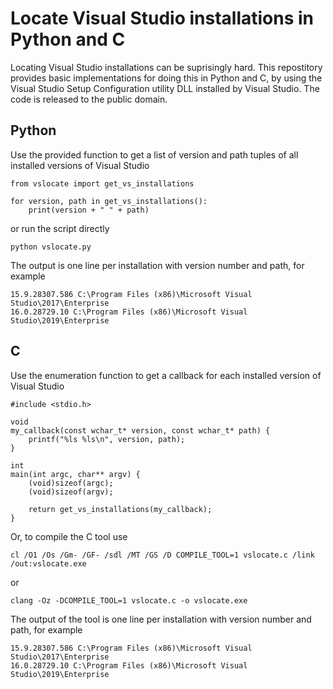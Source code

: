 # Locate Visual Studio installations in Python and C

Locating Visual Studio installations can be suprisingly hard. This repostitory provides basic implementations for doing this in Python and C, by using the Visual Studio Setup Configuration utility DLL installed by Visual Studio. The code is released to the public domain.

## Python

Use the provided function to get a list of version and path tuples of all installed versions of Visual Studio

```
from vslocate import get_vs_installations

for version, path in get_vs_installations():
	print(version + " " + path)
```

or run the script directly

```
python vslocate.py
```

The output is one line per installation with version number and path, for example

```
15.9.28307.586 C:\Program Files (x86)\Microsoft Visual Studio\2017\Enterprise
16.0.28729.10 C:\Program Files (x86)\Microsoft Visual Studio\2019\Enterprise
```

## C

Use the enumeration function to get a callback for each installed version of Visual Studio

```
#include <stdio.h>

void
my_callback(const wchar_t* version, const wchar_t* path) {
	printf("%ls %ls\n", version, path);
}

int
main(int argc, char** argv) {
	(void)sizeof(argc);
	(void)sizeof(argv);

	return get_vs_installations(my_callback);
}
```

Or, to compile the C tool use

```
cl /O1 /Os /Gm- /GF- /sdl /MT /GS /D COMPILE_TOOL=1 vslocate.c /link /out:vslocate.exe
```

or

```
clang -Oz -DCOMPILE_TOOL=1 vslocate.c -o vslocate.exe
```

The output of the tool is one line per installation with version number and path, for example

```
15.9.28307.586 C:\Program Files (x86)\Microsoft Visual Studio\2017\Enterprise
16.0.28729.10 C:\Program Files (x86)\Microsoft Visual Studio\2019\Enterprise
```
